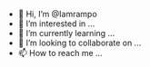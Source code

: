 - 👋 Hi, I’m @Iamrampo
- 👀 I’m interested in ...
- 🌱 I’m currently learning ...
- 💞️ I’m looking to collaborate on ...
- 📫 How to reach me ...

<!---
Iamrampo/Iamrampo is a ✨ special ✨ repository because its `README.md` (this file) appears on your GitHub profile.
You can click the Preview link to take a look at your changes.
--->
